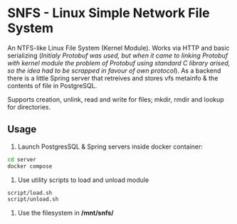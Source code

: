 # SNFS - Linux Simple Network File System

An NTFS-like Linux File System (Kernel Module). Works via HTTP and basic serializing (*Initialy Protobuf was used, but when it came to linking Protobuf with kernel module the problem of Protobuf using standard C library arised, so the idea had to be scrapped in favour of own protocol*). As a backend there is a little Spring server that retreives and stores vfs metainfo & the contents of file in PostgreSQL.

Supports creation, unlink, read and write for files; mkdir, rmdir and lookup for directories.

## Usage

1. Launch PostgresSQL & Spring servers inside docker container:

```bash
cd server
docker compose
```

1. Use utility scripts to load and unload module

```bash
script/load.sh
script/unload.sh
```

1. Use the filesystem in **/mnt/snfs/**
